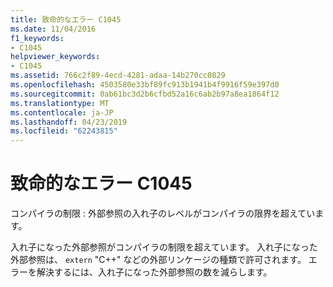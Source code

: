 ```yaml
---
title: 致命的なエラー C1045
ms.date: 11/04/2016
f1_keywords:
- C1045
helpviewer_keywords:
- C1045
ms.assetid: 766c2f89-4ecd-4281-adaa-14b270cc0829
ms.openlocfilehash: 4503580e33bf89fc913b1941b4f9916f59e397d0
ms.sourcegitcommit: 0ab61bc3d2b6cfbd52a16c6ab2b97a8ea1864f12
ms.translationtype: MT
ms.contentlocale: ja-JP
ms.lasthandoff: 04/23/2019
ms.locfileid: "62243815"
---
```

# <a name="fatal-error-c1045"></a>致命的なエラー C1045

コンパイラの制限 : 外部参照の入れ子のレベルがコンパイラの限界を超えています。

入れ子になった外部参照がコンパイラの制限を超えています。 入れ子になった外部参照は、 `extern` "C++" などの外部リンケージの種類で許可されます。 エラーを解決するには、入れ子になった外部参照の数を減らします。